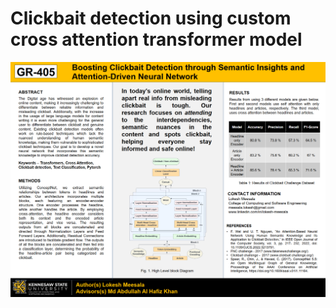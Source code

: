 # Clickbait detection using custom cross attention transformer model

![Alt text](https://github.com/lokeshmeesala/clickbait_detection/blob/dev/project_poster.png)

